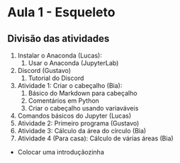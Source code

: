 # Aula 1 - Esqueleto

## Divisão das atividades

1. Instalar o Anaconda (Lucas):
   1. Usar o Anaconda (JupyterLab)
2. Discord (Gustavo)
   1. Tutorial do Discord
3. Atividade 1: Criar o cabeçalho (Bia):
   1. Básico do Markdown para cabeçalho
   2. Comentários em Python
   3. Criar o cabeçalho usando variaváveis
4. Comandos básicos do Jupyter (Lucas)
5. Atividade 2: Primeiro programa (Gustavo)
6. Atividade 3: Cálculo da área do círculo (Bia)
7. Atividade 4 (Para casa): Cálculo de várias áreas (Bia)
  - Colocar uma introduçãozinha